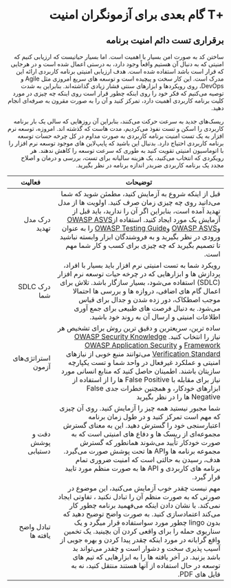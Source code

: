 # <div dir="rtl" align="right"> +T گام بعدی برای آزمونگران امنیت</div>  

## <div dir="rtl" align="right">برقراری تست دائم امنیت برنامه</div>

<p dir="rtl" align="right">ساختن کد به صورت امن بسیار با اهمیت است. اما بسیار حیاتیست که ارزیابی کنیم که امنیتی که به دنبال آن هستیم واقعاً وجود دارد،‌ به درستی اعمال شده است و در هرجایی که قرار است باشد استفاده شده است. هدف ارزیابی امنیتی برنامه کاربردی ارائه این مدرک است. این کار سخت و پیچیده است و توسعه های سریع امروزی مثل Agile  و DevOps، روی رویکردها و ابزارهای سنتی فشار زیادی گذاشته‌اند. بنابراین به شدت توصیه می‌کنیم که فکر خود را روی اینکه چطور قرار است روی اینکه چه چیزی در مورد کلیت برنامه کاربردی اهمیت دارد، تمرکز کنید و آن را به صورت مقرون به صرفه‌ای انجام دهید.</p>

<p dir="rtl" align="right">ریسک‌های جدید به سرعت حرکت می‌کنند، بنابراین آن روزهایی که سالی یک بار برنامه کاربردی را اسکن و تست نفوذ می‌کردیم، مدت هاست که گذشته اند. امروزه، توسعه نرم افزار به یک تست امنیت برنامه کاربردی به صورت مداوم در کل چرخه حسات توسعه برنامه کاربردی احتیاج دارد. بدنبال این باشید که پایپ‌لاین های موجود توسعه نرم افزار را با اتوماسیون امنیتی تقویت کنید به طوری که سرعت توسعه را کاهش ندهند. هر رویکردی که انتخاب می‌کنید، یک هزینه سالیانه برای تست، بررسی و درمان و اصلاح مجدد یک برنامه کاربردی ضربدر اندازه برنامه در نظر بگیرید.</p>

| فعالیت | توضیحات |
| --- | --- |
| <div dir="rtl" align="right">درک مدل تهدید</div> | <div dir="rtl" align="right">قبل از اینکه شروع به آزمایش کنید، مطمئن شوید که شما می‌دانید روی چه چیزی زمان صرف کنید. اولویت ها از مدل تهدید آمده است، بنابراین اگر آن را ندارید، باید قبل از آزمایش یک مورد ایجاد کنید. استفاده از<a href="https://owasp.org/www-project-application-security-verification-standard/">OWASP ASVS</a> و<a href="https://owasp.org/www-project-application-security-verification-standard/">OWASP ASVS</a>  و<a href="https://owasp.org/www-project-web-security-testing-guide/">OWASP Testing Guide</a> را به عنوان ورودی در نظر بگیرید و به فروشندگان ابزار وابسته نباشید تا تصمیم بگیرید که چه چیزی برای کسب و کار شما مهم است.</div> |
| <div dir="rtl" align="right">درک  SDLC شما</div> | <div dir="rtl" align="right">رویکرد شما به تست امنیتی نرم افزار باید بسیار با افراد، پردازش ها و ابزارهایی که در چرخه حیات توسعه نرم افزار (SDLC) استفاده می‌شود، بسیار سازگار باشد. تلاش برای اعمال گام های اضافی، دروازه ها و بررسی ها احتمالا موجب اصطکاک، دور زده شدن و جدال برای قیاس می‌شود. به دنبال فرصت های طبیعی برای جمع آوری اطلاعات امنیتی و ارسال آن به روند خود باشید.</div> |
| <div dir="rtl" align="right">استراتژی‌های آزمون</div> | <div dir="rtl" align="right">ساده ترین، سریعترین و دقیق ترین روش برای تشخیص هر نیاز را انتخاب کنید. <a href="https://owasp.org/www-project-security-knowledge-framework/">OWASP Security Knowledge Framework</a>  و <a href="https://owasp.org/www-project-application-security-verification-standard/">OWASP Application Security Verification Standard</a>  می‌توانند منبع خوبی از نیازهای امنیتی و عملکرد غیرفعال در واحد شما و تست یکپارچه سازیتان باشند. اطمینان حاصل کنید که منابع انسانی مورد نیاز برای مقابله با False Positive ها را از استفاده از ابزارهای خودکار، و همچنین خطرات جدی False Negative ها را در نظر بگیرید</div> |
| <div dir="rtl" align="right">دقت و پوشش دستیابی</div> | <div dir="rtl" align="right">شما مجبور نیستید همه چیز را آزمایش کنید. روی آن چیزی که مهم است تمرکز کنید و در طول زمان برنامه اعتبارسنجی خود را گسترش دهید. این به معنای گسترش مجموعه‌ای از ریسک ها و دفاع های امنیتی است که به صورت خودکار تأیید می‌شوند همانطور که گسترش مجموعه برنامه ها وAPI  ها تحت پوشش صورت می‌گیرد. هدف، رسیدن به حالتی است که امنیت ضروری تمام برنامه های کاربردی و API ها به صورت منظم مورد تایید قرار گیرد.</div> |
| <div dir="rtl" align="right">تبادل واضح یافته ها</div> | <div dir="rtl" align="right">مهم نیست چقدر خوب آزمایش می‌کنید، این موضوع در صورتی که به صورت منظم آن را تبادل نکنید ، تفاوتی ایجاد نمی‌کند. با نشان دادن اینکه می‌فهمید برنامه چطور کار می‌کند اعتمادسازی کنید. به صورت واضح توضیح دهید که بدون lingo چطور مورد سواستفاده قرار میگرد و یک سناریوی حمله را برای واقعی کردن آن بچینید. یک تخمین واقع گرایانه در مورد اینکه چقدر پیدا کردن و بهره جویی از آسیب پذیری سخت و دشوار است و چقدر می‌تواند بد باشد بزنید. در آخر یافته ها را به ابزارهایی که تیم های توسعه در حال استفاده از آنها هستند منتقل کنید، نه به فایل های PDF.</div> |


